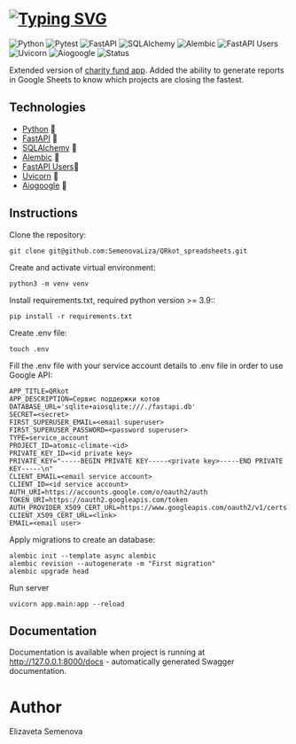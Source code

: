 # [![Typing SVG](https://readme-typing-svg.herokuapp.com?font=Fira+Code&weight=657&size=24&pause=1000&color=A93226&random=false&width=435&lines=🐾🐾Pets+charity+fund+API🐾🐾)](https://git.io/typing-svg)

![Python](https://img.shields.io/badge/Python-3.10-blue)
![Pytest](https://img.shields.io/badge/tests-passing-brightgreen?style=flat-square&logo=pytest)
![FastAPI](https://img.shields.io/badge/FastAPI-0.95.0-brightgreen)
![SQLAlchemy](https://img.shields.io/badge/SQLAlchemy-2.0.0-red)
![Alembic](https://img.shields.io/badge/Alembic-1.10.0-lightgrey)
![FastAPI Users](https://img.shields.io/badge/FastAPI%20Users-10.3.1-blue)
![Uvicorn](https://img.shields.io/badge/Uvicorn-0.22.0-orange)
![Aiogoogle](https://img.shields.io/badge/Aiogoogle-3.0.0-yellowgreen)
![Status](https://img.shields.io/badge/status-finished-green?style=flat-square)

Extended version of [charity fund app](https://github.com/SemenovaLiza/pets_charity_fund). Added the ability to generate reports in Google Sheets to know which projects are closing the fastest.

## Technologies
- [Python](https://www.python.org/) 🐶
- [FastAPI](https://fastapi.tiangolo.com/) 🐶
- [SQLAlchemy](http://www.sqlalchemy.org/) 🐶
- [Alembic](https://alembic.sqlalchemy.org/) 🐶
- [FastAPI Users](https://fastapi-users.github.io/fastapi-users/)🐶
- [Uvicorn](https://www.uvicorn.org/) 🐶
- [Aiogoogle](https://aiogoogle.readthedocs.io/en/latest/index.html) 🐶
## Instructions
Clone the repository:
```
git clone git@github.com:SemenovaLiza/QRkot_spreadsheets.git
```
Create and activate virtual environment:
```
python3 -m venv venv
```
Install requirements.txt, required python version >= 3.9::
```
pip install -r requirements.txt
``` 
Create .env file:
```
touch .env
```
Fill the .env file with your service account details to .env file in order to use Google API:
```
APP_TITLE=QRkot
APP_DESCRIPTION=Сервис поддержки котов
DATABASE_URL='sqlite+aiosqlite:///./fastapi.db'
SECRET=<secret>
FIRST_SUPERUSER_EMAIL=<email superuser>
FIRST_SUPERUSER_PASSWORD=<password superuser>
TYPE=service_account
PROJECT_ID=atomic-climate-<id>
PRIVATE_KEY_ID=<id private key>
PRIVATE_KEY="-----BEGIN PRIVATE KEY-----<private key>-----END PRIVATE KEY-----\n"
CLIENT_EMAIL=<email service account>
CLIENT_ID=<id service account>
AUTH_URI=https://accounts.google.com/o/oauth2/auth
TOKEN_URI=https://oauth2.googleapis.com/token
AUTH_PROVIDER_X509_CERT_URL=https://www.googleapis.com/oauth2/v1/certs
CLIENT_X509_CERT_URL=<link>
EMAIL=<email user>
```
Apply migrations to create an database:
```
alembic init --template async alembic
alembic revision --autogenerate -m "First migration"
alembic upgrade head
```
Run server
```
uvicorn app.main:app --reload
```

## Documentation

Documentation is available when project is running at http://127.0.0.1:8000/docs - automatically generated Swagger documentation.

# Author
Elizaveta Semenova
